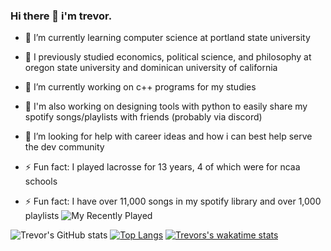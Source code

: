 ### Hi there 👋 i'm trevor.

- 🌱 I’m currently learning computer science at portland state university
- 🌱 I previously studied economics, political science, and philosophy at oregon state university and dominican university of california
- 🔭 I’m currently working on c++ programs for my studies
- 🔭 I'm also working on designing tools with python to easily share my spotify songs/playlists with friends (probably via discord)
- 🤔 I’m looking for help with career ideas and how i can best help serve the dev community

- ⚡ Fun fact: I played lacrosse for 13 years, 4 of which were for ncaa schools
- ⚡ Fun fact: I have over 11,000 songs in my spotify library and over 1,000 playlists
![My Recently Played](https://spotify-recently-played-readme.vercel.app/api?user=537phlhwfk88qqbe8l0j5915p)

![Trevor's GitHub stats](https://github-readme-stats.vercel.app/api?username=tagarner25&count_private=true&theme=vue-dark&show_icons=true)
[![Top Langs](https://github-readme-stats.vercel.app/api/top-langs/?username=tagarner25&theme=vue-dark)](https://github.com/tagarner25/github-readme-stats)
[![Trevors's wakatime stats](https://github-readme-stats.vercel.app/api/wakatime?username=tagarner25&theme=vue-dark)](https://github.com/tagarner25/github-readme-stats)



<!--
**TAGarner25/TAGarner25** is a ✨ _special_ ✨ repository because its `README.md` (this file) appears on your GitHub profile.

Here are some ideas to get you started:

- 🔭 I’m currently working on ...
- 🌱 I’m currently learning computer science at Portland State University
- 👯 I’m looking to collaborate on ...
- 🤔 I’m looking for help with ...
- 💬 Ask me about ...
- 📫 How to reach me: ...
- 😄 Pronouns: ...
- ⚡ Fun fact: I played lacrosse for 4 years at the NCAA level 
-->

